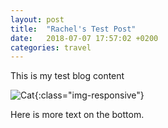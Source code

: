 ```yaml
---
layout: post
title:  "Rachel's Test Post"
date:   2018-07-07 17:57:02 +0200
categories: travel
---
```

This is my test blog content



![Cat](https://images.unsplash.com/photo-1506891536236-3e07892564b7?ixlib=rb-0.3.5&ixid=eyJhcHBfaWQiOjEyMDd9&s=469836bd9f85f047a680ffefc8351318&auto=format&fit=crop&w=634&q=80){:class="img-responsive"}

Here is more text on the bottom.


